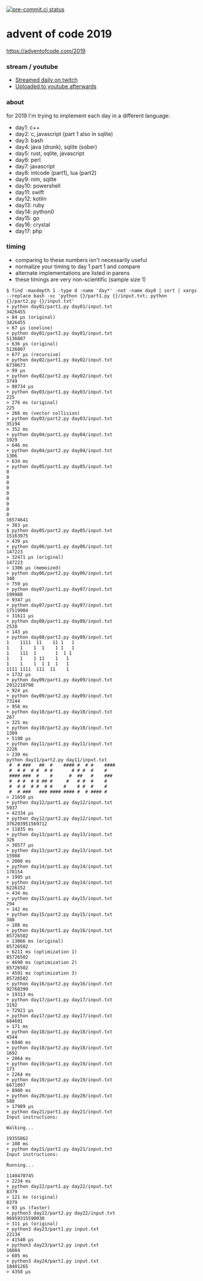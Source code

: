 [![pre-commit.ci status](https://results.pre-commit.ci/badge/github/anthonywritescode/aoc2019/master.svg)](https://results.pre-commit.ci/latest/github/anthonywritescode/aoc2019/master)

advent of code 2019
===================

https://adventofcode.com/2019

### stream / youtube

- [Streamed daily on twitch](https://twitch.tv/anthonywritescode)
- [Uploaded to youtube afterwards](https://www.youtube.com/watch?v=YU3l-0dHTjs&list=PLWBKAf81pmOZuuQiuOT4Ag-yeTfZ9cN3_)

### about

for 2019 I'm trying to implement each day in a different language:

- day1: c++
- day2: c, javascript (part 1 also in sqlite)
- day3: bash
- day4: java (drunk), sqlite (sober)
- day5: rust, sqlite, javascript
- day6: perl
- day7: javascript
- day8: intcode (part1), lua (part2)
- day9: nim, sqlite
- day10: powershell
- day11: swift
- day12: kotlin
- day13: ruby
- day14: python0
- day15: go
- day16: crystal
- day17: php

### timing

- comparing to these numbers isn't necessarily useful
- normalize your timing to day 1 part 1 and compare
- alternate implementations are listed in parens
- these timings are very non-scientific (sample size 1)

```console
$ find -maxdepth 1 -type d -name 'day*' -not -name day0 | sort | xargs --replace bash -xc 'python {}/part1.py {}/input.txt; python {}/part2.py {}/input.txt'
+ python day01/part1.py day01/input.txt
3426455
> 84 μs (original)
3426455
> 67 μs (oneline)
+ python day01/part2.py day01/input.txt
5136807
> 636 μs (original)
5136807
> 677 μs (recursive)
+ python day02/part1.py day02/input.txt
6730673
> 99 μs
+ python day02/part2.py day02/input.txt
3749
> 90734 μs
+ python day03/part1.py day03/input.txt
225
> 276 ms (original)
225
> 266 ms (vector collision)
+ python day03/part2.py day03/input.txt
35194
> 352 ms
+ python day04/part1.py day04/input.txt
1929
> 646 ms
+ python day04/part2.py day04/input.txt
1306
> 634 ms
+ python day05/part1.py day05/input.txt
0
0
0
0
0
0
0
0
0
16574641
> 383 μs
$ python day05/part2.py day05/input.txt
15163975
> 439 μs
+ python day06/part1.py day06/input.txt
147223
> 32471 μs (original)
147223
> 1306 μs (memoized)
+ python day06/part2.py day06/input.txt
340
> 759 μs
+ python day07/part1.py day07/input.txt
199988
> 9347 μs
+ python day07/part2.py day07/input.txt
17519904
> 31611 μs
+ python day08/part1.py day08/input.txt
2520
> 143 μs
+ python day08/part2.py day08/input.txt
1    1111  11    11 1   1
1    1    1  1    1 1   1
1    111  1       1  1 1
1    1    1 11    1   1
1    1    1  1 1  1   1
1111 1111  111  11    1
> 1732 μs
+ python day09/part1.py day09/input.txt
2932210790
> 924 μs
+ python day09/part2.py day09/input.txt
73144
> 958 ms
+ python day10/part1.py day10/input.txt
267
> 325 ms
+ python day10/part2.py day10/input.txt
1309
> 5190 μs
+ python day11/part1.py day11/input.txt
2226
> 230 ms
python day11/part2.py day11/input.txt
 #  # ###   ##  #    #### #  # #    ####
 #  # #  # #  # #       # # #  #    #
 #### ###  #    #      #  ##   #    ###
 #  # #  # # ## #     #   # #  #    #
 #  # #  # #  # #    #    # #  #    #
 #  # ###   ### #### #### #  # #### #
> 21650 μs
+ python day12/part1.py day12/input.txt
5937
> 42334 μs
+ python day12/part2.py day12/input.txt
376203951569712
> 11835 ms
+ python day13/part1.py day13/input.txt
326
> 38577 μs
+ python day13/part2.py day13/input.txt
15988
> 2008 ms
+ python day14/part1.py day14/input.txt
178154
> 1995 μs
+ python day14/part2.py day14/input.txt
6226152
> 434 ms
+ python day15/part1.py day15/input.txt
294
> 142 ms
+ python day15/part2.py day15/input.txt
388
> 188 ms
+ python day16/part1.py day16/input.txt
85726502
> 13066 ms (original)
85726502
> 6211 ms (optimization 1)
85726502
> 4690 ms (optimization 2)
85726502
> 4591 ms (optimization 3)
85726502
+ python day16/part2.py day16/input.txt
92768399
> 19313 ms
+ python day17/part1.py day17/input.txt
3192
> 72921 μs
+ python day17/part2.py day17/input.txt
684691
> 171 ms
+ python day18/part1.py day18/input.txt
4544
> 6940 ms
+ python day18/part2.py day18/input.txt
1692
> 2064 ms
+ python day19/part1.py day19/input.txt
173
> 2264 ms
+ python day19/part2.py day19/input.txt
6671097
> 8900 ms
+ python day20/part1.py day20/input.txt
588
> 17989 μs
+ python day21/part1.py day21/input.txt
Input instructions:

Walking...

19355862
> 108 ms
+ python day21/part2.py day21/input.txt
Input instructions:

Running...

1140470745
> 2234 ms
+ python day22/part1.py day22/input.txt
8379
> 121 ms (original)
8379
> 93 μs (faster)
+ python3 day22/part2.py day22/input.txt
96959315590030
> 311 μs (original)
+ python3 day23/part1.py input.txt
22134
> 41540 μs
+ python3 day23/part2.py input.txt
16084
> 605 ms
+ python3 day24/part1.py input.txt
18401265
> 4358 μs
```
